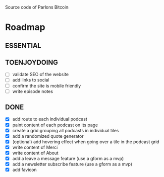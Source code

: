 Source code of Parlons Bitcoin

# Roadmap
## ESSENTIAL

## TOENJOYDOING
- [ ] validate SEO of the website
- [ ] add links to social
- [ ] confirm the site is mobile friendly
- [ ] write episode notes

## DONE
- [x] add route to each individual podcast
- [x] paint content of each podcast on its page
- [x] create a grid grouping all podcasts in individual tiles
- [x] add a randomized quote generator
- [X] (optional) add hovering effect when going over a tile in the podcast grid
- [x] write content of Merci
- [x] write content of About
- [x] add a leave a message feature (use a gform as a mvp)
- [x] add a newsletter subscribe feature (use a gform as a mvp)
- [x] add favicon